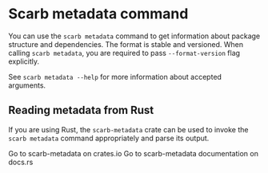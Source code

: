 # Scarb metadata command

You can use the `scarb metadata` command to get information about package structure and dependencies.
The format is stable and versioned.
When calling `scarb metadata`, you are required to pass `--format-version` flag explicitly.

See `scarb metadata --help` for more information about accepted arguments.

## Reading metadata from Rust

If you are using Rust, the `scarb-metadata` crate can be used to invoke the `scarb metadata` command appropriately and parse its output.

<BigLink href="https://crates.io/crates/scarb-metadata">
  Go to scarb-metadata on crates.io
</BigLink>

<BigLink href="https://docs.rs/scarb-metadata">
  Go to scarb-metadata documentation on docs.rs
</BigLink>
